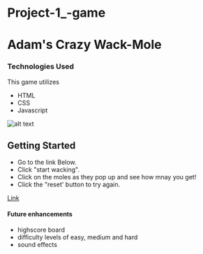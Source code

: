 # Project-1_-game


# Adam's Crazy Wack-Mole



### Technologies Used
This game utilizes 
- HTML 
- CSS  
- Javascript

![alt text](https://i.imgur.com/qmSKZBz.jpg)


## **Getting Started**

-   Go to the link Below.
-   Click "start wacking".
-   Click on the moles as they pop up and see how mnay you get!
-   Click the "reset' button to try again.


[Link](https://adamjcoonen.github.io/Project-1_-game/)


#### Future enhancements
- highscore board
- difficulty levels of easy, medium and hard
- sound effects



